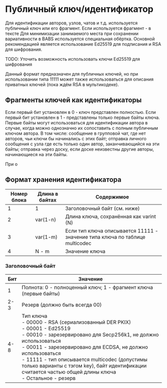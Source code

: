 
# Публичный ключ/идентификатор

Для идентификации авторов, узлов, чатов и т.д. используется публичный ключ или его фрагмент. Если используется фрагмент - в тексте Для минимизации занимаемого места при сохранении вариативности в BABS используется специальная обёртка. Основной рекомендацией является использование Ed25519 для подписания и RSA для шифрования. 

TODO: Уточить возможность использовать ключи Ed25519 для шифрования

Данный формат предназначен для публичных ключей, но при использовании типа 11111 может также использоваться для описания приватных ключей (пока ждём RSA в мультикодеке).

## Фрагменты ключей как идентификаторы

Если первый бит установлен в 0 - ключ представлен полностью. Если первый бит установлен в 1 - представлены только первые байты ключа. Первые байты могут использоваться для идентификации автора в случае, когда можно однозначно их сопоставить с полным публичным ключом автора. В том числе: сообщение в групповой чат, где нет авторов, чьи ключи бы начинались с этих байт; отправка личного сообщения с узла где есть только один автор, заканчивающийся на эти байты; отправка через доску, если доске неизвестны другие авторы, начинающиеся на эти байты.

При о

## Формат хранения идентификатора
| Номер блока | Длина в байтах | Содержимое |
| --- | --- | --- |
| 1 | 1 | Заголовочный байт (см. ниже) |
| 2 | var(1-n) | Длина ключа, сохранённая как varint (N) |
| 3 | var(1-m) | Если тип ключа описывается 11111 - значение типа ключа по таблице multicodec |
| 4 | N - m | Значение ключа |

### Заголовочный байт
| Бит | Значение |
| --- | --- | 
| 1 | Полнота: 0 - полноценный ключ; 1 - фрагмент ключа (первые байты) | 
| 2-3 | Резерв (должно быть всегда 00) |
| 4-8 | Тип ключа <br/> - 00000 - RSA (сериализованный DER PKIX) <br/> - 00001 - Ed25519 <br/>- 00010 - зарезервировано для Secp256k1, не должно использоваться <br/>- 00011 - зарезервировано для ECDSA, не должно использоваться  <br/>- 11111 - тип описывается multicodec (допустимы только варианты с тэгом key), байт идентификации считается частью общей длины ключа  <br/>- Остальное - резерв |
